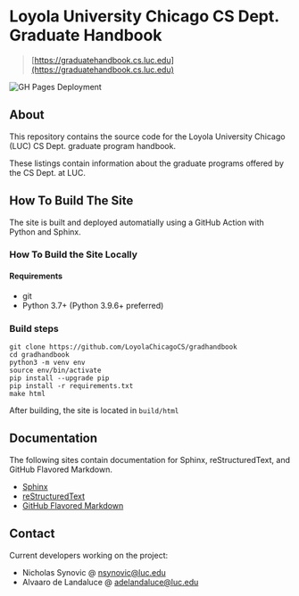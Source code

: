 # Loyola University Chicago CS Dept. Graduate Handbook

> [https://graduatehandbook.cs.luc.edu](https://graduatehandbook.cs.luc.edu)

![GH Pages Deployment](https://github.com/LoyolaChicagoCS/gradhandbook/actions/workflows/main.yml/badge.svg)

## About

This repository contains the source code for the Loyola University Chicago (LUC)
CS Dept. graduate program handbook.

These listings contain information about the graduate programs offered by the
CS Dept. at LUC.

## How To Build The Site

The site is built and deployed automatially using a GitHub Action with
Python and Sphinx.

### How To Build the Site Locally

#### Requirements

* git
* Python 3.7+ (Python 3.9.6+ preferred)

### Build steps

```
git clone https://github.com/LoyolaChicagoCS/gradhandbook
cd gradhandbook
python3 -m venv env
source env/bin/activate
pip install --upgrade pip
pip install -r requirements.txt
make html
```

After building, the site is located in `build/html`

## Documentation

The following sites contain documentation for Sphinx, reStructuredText, and GitHub Flavored Markdown.

* [Sphinx](https://www.sphinx-doc.org/en/master/usage/restructuredtext/basics.html)
* [reStructuredText](https://docutils.sourceforge.io/rst.html)
* [GitHub Flavored Markdown](https://github.github.com/gfm/)

## Contact

Current developers working on the project:

* Nicholas Synovic @ [nsynovic@luc.edu](mailto:nsynovic@luc.edu)
* Alvaaro de Landaluce @ [adelandaluce@luc.edu](mailto:adelandaluce@luc.edu)
